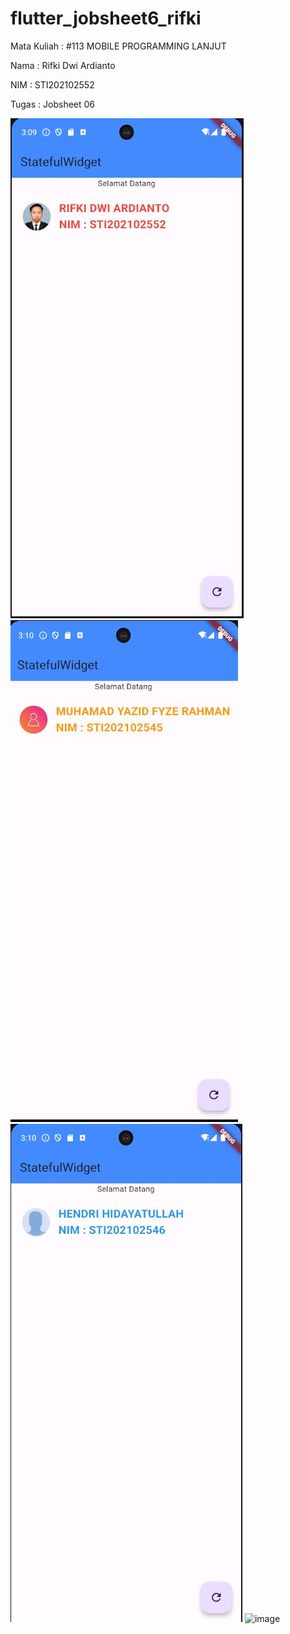 # flutter_jobsheet6_rifki

Mata Kuliah : #113 MOBILE PROGRAMMING LANJUT

Nama   : Rifki Dwi Ardianto

NIM    : STI202102552

Tugas  : Jobsheet 06

![image](https://github.com/rifkidardianto/Jobsheet6_Rifki_DA_STI202102552/blob/main/screenshoot/Capture.JPG)
![image](https://github.com/rifkidardianto/Jobsheet6_Rifki_DA_STI202102552/blob/main/screenshoot/Capture1.JPG)
![image](https://github.com/rifkidardianto/Jobsheet6_Rifki_DA_STI202102552/blob/main/screenshoot/Capture2.JPG)
![image](https://github.com/rifkidardianto/Jobsheet6_Rifki_DA_STI202102552/blob/main/screenshoot/untitled.gif)


